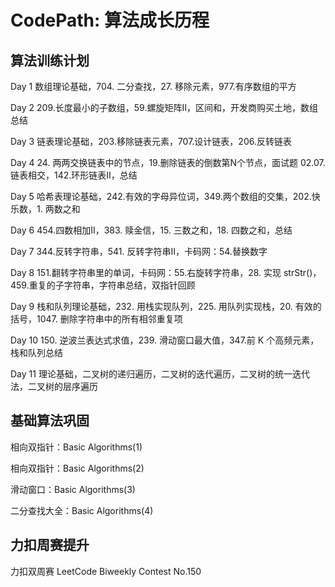 # CodePath: 算法成长历程 

## 算法训练计划

Day 1 数组理论基础，704. 二分查找，27. 移除元素，977.有序数组的平方  

Day 2 209.长度最小的子数组，59.螺旋矩阵II，区间和，开发商购买土地，数组总结  

Day 3 链表理论基础，203.移除链表元素，707.设计链表，206.反转链表  

Day 4 24. 两两交换链表中的节点，19.删除链表的倒数第N个节点，面试题 02.07. 链表相交，142.环形链表II，总结  

Day 5 哈希表理论基础，242.有效的字母异位词，349.两个数组的交集，202.快乐数，1. 两数之和   

Day 6 454.四数相加II，383. 赎金信，15. 三数之和，18. 四数之和，总结    

Day 7 344.反转字符串，541. 反转字符串II，卡码网：54.替换数字  

Day 8 151.翻转字符串里的单词，卡码网：55.右旋转字符串，28. 实现 strStr()，459.重复的子字符串，字符串总结，双指针回顾 

Day 9 栈和队列理论基础，232. 用栈实现队列，225. 用队列实现栈，20. 有效的括号，1047. 删除字符串中的所有相邻重复项

Day 10 150. 逆波兰表达式求值，239. 滑动窗口最大值，347.前 K 个高频元素，栈和队列总结

Day 11 理论基础，二叉树的递归遍历，二叉树的迭代遍历，二叉树的统一迭代法，二叉树的层序遍历

## 基础算法巩固

相向双指针：Basic Algorithms(1)

相向双指针：Basic Algorithms(2)

滑动窗口：Basic Algorithms(3)

二分查找大全：Basic Algorithms(4)

## 力扣周赛提升

力扣双周赛 LeetCode Biweekly Contest No.150

